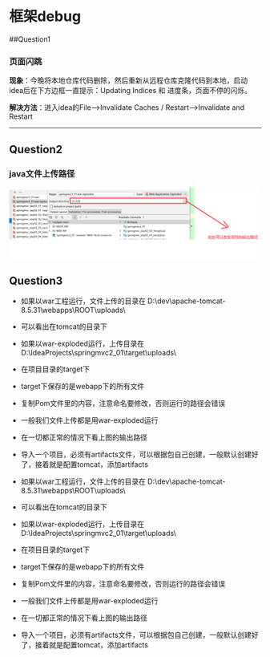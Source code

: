 

# 框架debug

##Question1

### 页面闪跳

**现象**：今晚将本地仓库代码删除，然后重新从远程仓库克隆代码到本地，启动idea后在下方边框一直提示：Updating Indices 和 进度条，页面不停的闪烁。



**解决方法**：进入idea的File——>Invalidate Caches / Restart——>Invalidate and Restart

------



## Question2

### java文件上传路径

![](debug.assets/4cdac5a5-e74e-4a19-b53d-66480f2df0ca.png)

## Question3

- 如果以war工程运行，文件上传的目录在  D:\dev\apache-tomcat-8.5.31\webapps\ROOT\uploads\

- 可以看出在tomcat的目录下

- 如果以war-exploded运行，上传目录在    D:\IdeaProjects\springmvc2_01\target\uploads\

- 在项目目录的target下

- target下保存的是webapp下的所有文件

  

- 复制Pom文件里的内容，注意命名要修改，否则运行的路径会错误

- 一般我们文件上传都是用war-exploded运行

- 在一切都正常的情况下看上图的输出路径

- 导入一个项目，必须有artifacts文件，可以根据包自己创建，一般默认创建好了，接着就是配置tomcat，添加artifacts

- 如果以war工程运行，文件上传的目录在  D:\dev\apache-tomcat-8.5.31\webapps\ROOT\uploads\

- 可以看出在tomcat的目录下

- 如果以war-exploded运行，上传目录在    D:\IdeaProjects\springmvc2_01\target\uploads\

- 在项目目录的target下

- target下保存的是webapp下的所有文件

  

- 复制Pom文件里的内容，注意命名要修改，否则运行的路径会错误

- 一般我们文件上传都是用war-exploded运行

- 在一切都正常的情况下看上图的输出路径

- 导入一个项目，必须有artifacts文件，可以根据包自己创建，一般默认创建好了，接着就是配置tomcat，添加artifacts